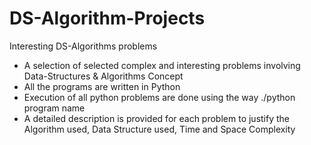 # DS-Algorithm-Projects
Interesting DS-Algorithms problems

- A selection of selected complex and interesting problems involving Data-Structures & Algorithms Concept
- All the programs are written in Python
- Execution of all python problems are done using the way ./python program name
- A detailed description is provided for each problem to justify the Algorithm used, Data Structure used, Time and Space Complexity
